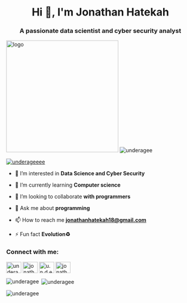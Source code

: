 
<h1 align="center">Hi 👋, I'm Jonathan Hatekah</h1>
<h3 align="center">A passionate data scientist and cyber security analyst</h3>
<img src="https://media.giphy.com/media/TFPdmm3rdzeZ0kP3zG/giphy.gif" height="300"alt="logo"></img>

<img src="https://komarev.com/ghpvc/?username=underagee&label=Profile%20views&color=0e75b6&style=flat" alt="underagee"/>

<p align="left"> <a href="https://twitter.com/underageeee" target="blank"><img src="https://img.shields.io/twitter/follow/underageeee?logo=twitter&style=for-the-badge" alt="underageeee" /></a> </p>

- 🔭 I’m interested in **Data Science and Cyber Security**

- 🌱 I’m currently learning **Computer science**

- 👯 I’m looking to collaborate **with programmers**

- 💬 Ask me about **programming**

- 📫 How to reach me **jonathanhatekah18@gmail.com**


- ⚡ Fun fact **Evolution♻️**

<h3 align="left">Connect with me:</h3>
<p align="left">
<a href="https://twitter.com/underageeee" target="blank"><img align="center" src="https://raw.githubusercontent.com/rahuldkjain/github-profile-readme-generator/master/src/images/icons/Social/twitter.svg" alt="underageeee" height="30" width="40" /></a>
<a href="https://linkedin.com/in/jonathan-hatekah-26a164244" target="blank"><img align="center" src="https://raw.githubusercontent.com/rahuldkjain/github-profile-readme-generator/master/src/images/icons/Social/linked-in-alt.svg" alt="jonathan-hatekah-26a164244" height="30" width="40" /></a>
<a href="https://instagram.com/u.n.d.e.r.a.g.e" target="blank"><img align="center" src="https://raw.githubusercontent.com/rahuldkjain/github-profile-readme-generator/master/src/images/icons/Social/instagram.svg" alt="u.n.d.e.r.a.g.e" height="30" width="40" /></a>
<a href="https://dribbble.com/jonathan-hatekah" target="blank"><img align="center" src="https://raw.githubusercontent.com/rahuldkjain/github-profile-readme-generator/master/src/images/icons/Social/dribbble.svg" alt="jonathan-hatekah" height="30" width="40" /></a>
</p>


<p><img align="left" src="https://github-readme-stats.vercel.app/api/top-langs?username=underagee&show_icons=true&locale=en&layout=compact" alt="underagee" /></p>

<p>&nbsp;<img align="center" src="https://github-readme-stats.vercel.app/api?username=underagee&show_icons=true&locale=en" alt="underagee" /></p>

<p><img align="center" src="https://github-readme-streak-stats.herokuapp.com/?user=underagee&" alt="underagee" /></p>
